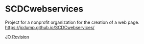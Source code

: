 # SCDCwebservices
Project for a nonprofit organization for the creation of a web page.
https://jcdump.github.io/SCDCwebservices/

[JO Revision](https://jcdump.github.io/SCDCwebservices/index-JO)
